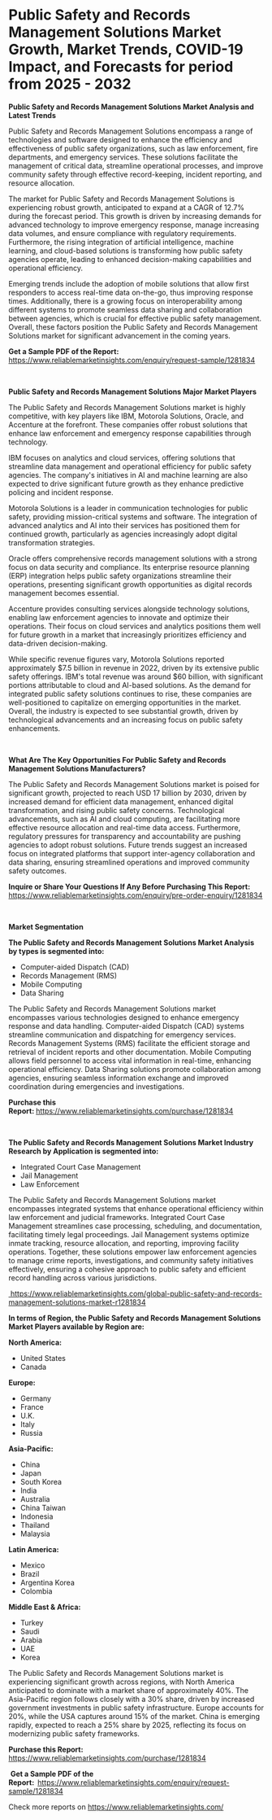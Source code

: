 <p><h1>Public Safety and Records Management Solutions Market Growth, Market Trends, COVID-19 Impact, and Forecasts for period from 2025 - 2032</h1></p><p><strong>Public Safety and Records Management Solutions Market Analysis and Latest Trends</strong></p>
<p><p>Public Safety and Records Management Solutions encompass a range of technologies and software designed to enhance the efficiency and effectiveness of public safety organizations, such as law enforcement, fire departments, and emergency services. These solutions facilitate the management of critical data, streamline operational processes, and improve community safety through effective record-keeping, incident reporting, and resource allocation.</p><p>The market for Public Safety and Records Management Solutions is experiencing robust growth, anticipated to expand at a CAGR of 12.7% during the forecast period. This growth is driven by increasing demands for advanced technology to improve emergency response, manage increasing data volumes, and ensure compliance with regulatory requirements. Furthermore, the rising integration of artificial intelligence, machine learning, and cloud-based solutions is transforming how public safety agencies operate, leading to enhanced decision-making capabilities and operational efficiency.</p><p>Emerging trends include the adoption of mobile solutions that allow first responders to access real-time data on-the-go, thus improving response times. Additionally, there is a growing focus on interoperability among different systems to promote seamless data sharing and collaboration between agencies, which is crucial for effective public safety management. Overall, these factors position the Public Safety and Records Management Solutions market for significant advancement in the coming years.</p></p>
<p><strong>Get a Sample PDF of the Report:&nbsp;</strong> <a href="https://www.reliablemarketinsights.com/enquiry/request-sample/1281834?utm_campaign=3461&utm_medium=2&utm_source=Github&utm_content=ia&utm_term=24032025&utm_id=public-safety-and-records-management-solutions">https://www.reliablemarketinsights.com/enquiry/request-sample/1281834</a></p>
<p>&nbsp;</p>
<p><strong>Public Safety and Records Management Solutions Major Market Players</strong></p>
<p><p>The Public Safety and Records Management Solutions market is highly competitive, with key players like IBM, Motorola Solutions, Oracle, and Accenture at the forefront. These companies offer robust solutions that enhance law enforcement and emergency response capabilities through technology.</p><p>IBM focuses on analytics and cloud services, offering solutions that streamline data management and operational efficiency for public safety agencies. The company's initiatives in AI and machine learning are also expected to drive significant future growth as they enhance predictive policing and incident response.</p><p>Motorola Solutions is a leader in communication technologies for public safety, providing mission-critical systems and software. The integration of advanced analytics and AI into their services has positioned them for continued growth, particularly as agencies increasingly adopt digital transformation strategies.</p><p>Oracle offers comprehensive records management solutions with a strong focus on data security and compliance. Its enterprise resource planning (ERP) integration helps public safety organizations streamline their operations, presenting significant growth opportunities as digital records management becomes essential.</p><p>Accenture provides consulting services alongside technology solutions, enabling law enforcement agencies to innovate and optimize their operations. Their focus on cloud services and analytics positions them well for future growth in a market that increasingly prioritizes efficiency and data-driven decision-making.</p><p>While specific revenue figures vary, Motorola Solutions reported approximately $7.5 billion in revenue in 2022, driven by its extensive public safety offerings. IBM's total revenue was around $60 billion, with significant portions attributable to cloud and AI-based solutions. As the demand for integrated public safety solutions continues to rise, these companies are well-positioned to capitalize on emerging opportunities in the market. Overall, the industry is expected to see substantial growth, driven by technological advancements and an increasing focus on public safety enhancements.</p></p>
<p>&nbsp;</p>
<p><strong>What Are The Key Opportunities For Public Safety and Records Management Solutions Manufacturers?</strong></p>
<p><p>The Public Safety and Records Management Solutions market is poised for significant growth, projected to reach USD 17 billion by 2030, driven by increased demand for efficient data management, enhanced digital transformation, and rising public safety concerns. Technological advancements, such as AI and cloud computing, are facilitating more effective resource allocation and real-time data access. Furthermore, regulatory pressures for transparency and accountability are pushing agencies to adopt robust solutions. Future trends suggest an increased focus on integrated platforms that support inter-agency collaboration and data sharing, ensuring streamlined operations and improved community safety outcomes.</p></p>
<p><strong>Inquire or Share Your Questions If Any Before Purchasing This Report:</strong> <a href="https://www.reliablemarketinsights.com/enquiry/pre-order-enquiry/1281834?utm_campaign=3461&utm_medium=2&utm_source=Github&utm_content=ia&utm_term=24032025&utm_id=public-safety-and-records-management-solutions">https://www.reliablemarketinsights.com/enquiry/pre-order-enquiry/1281834</a></p>
<p>&nbsp;</p>
<p><strong>Market Segmentation</strong></p>
<p><strong>The Public Safety and Records Management Solutions Market Analysis by types is segmented into:</strong></p>
<p><ul><li>Computer-aided Dispatch (CAD)</li><li>Records Management (RMS)</li><li>Mobile Computing</li><li>Data Sharing</li></ul></p>
<p><p>The Public Safety and Records Management Solutions market encompasses various technologies designed to enhance emergency response and data handling. Computer-aided Dispatch (CAD) systems streamline communication and dispatching for emergency services. Records Management Systems (RMS) facilitate the efficient storage and retrieval of incident reports and other documentation. Mobile Computing allows field personnel to access vital information in real-time, enhancing operational efficiency. Data Sharing solutions promote collaboration among agencies, ensuring seamless information exchange and improved coordination during emergencies and investigations.</p></p>
<p><strong>Purchase this Report:&nbsp;</strong><a href="https://www.reliablemarketinsights.com/purchase/1281834?utm_campaign=3461&utm_medium=2&utm_source=Github&utm_content=ia&utm_term=24032025&utm_id=public-safety-and-records-management-solutions">https://www.reliablemarketinsights.com/purchase/1281834</a></p>
<p>&nbsp;</p>
<p><strong>The Public Safety and Records Management Solutions Market Industry Research by Application is segmented into:</strong></p>
<p><ul><li>Integrated Court Case Management</li><li>Jail Management</li><li>Law Enforcement</li></ul></p>
<p><p>The Public Safety and Records Management Solutions market encompasses integrated systems that enhance operational efficiency within law enforcement and judicial frameworks. Integrated Court Case Management streamlines case processing, scheduling, and documentation, facilitating timely legal proceedings. Jail Management systems optimize inmate tracking, resource allocation, and reporting, improving facility operations. Together, these solutions empower law enforcement agencies to manage crime reports, investigations, and community safety initiatives effectively, ensuring a cohesive approach to public safety and efficient record handling across various jurisdictions.</p></p>
<p><a href="https://www.reliablemarketinsights.com/global-public-safety-and-records-management-solutions-market-r1281834?utm_campaign=3461&utm_medium=2&utm_source=Github&utm_content=ia&utm_term=24032025&utm_id=public-safety-and-records-management-solutions">&nbsp;https://www.reliablemarketinsights.com/global-public-safety-and-records-management-solutions-market-r1281834</a></p>
<p><strong>In terms of Region, the Public Safety and Records Management Solutions Market Players available by Region are:</strong></p>
<p>
    <p> <strong> North America: </strong>
        <ul>
            <li>United States</li>
            <li>Canada</li>
        </ul>
        </p> 
    <p> <strong> Europe: </strong>
        <ul>
            <li>Germany</li>
            <li>France</li>
            <li>U.K.</li>
            <li>Italy</li>
            <li>Russia</li>
        </ul>
        </p> 
    <p> <strong> Asia-Pacific: </strong>
        <ul>
            <li>China</li>
            <li>Japan</li>
            <li>South Korea</li>
            <li>India</li>
            <li>Australia</li>
            <li>China Taiwan</li>
            <li>Indonesia</li>
            <li>Thailand</li>
            <li>Malaysia</li>
        </ul>
        </p> 
    <p> <strong> Latin America: </strong>
        <ul>
            <li>Mexico</li>
            <li>Brazil</li>
            <li>Argentina Korea</li>
            <li>Colombia</li>
        </ul>
        </p> 
    <p> <strong> Middle East & Africa: </strong>
        <ul>
            <li>Turkey</li>
            <li>Saudi</li>
            <li>Arabia</li>
            <li>UAE</li>
            <li>Korea</li>
        </ul>
    </p>
    </p>
<p><p>The Public Safety and Records Management Solutions market is experiencing significant growth across regions, with North America anticipated to dominate with a market share of approximately 40%. The Asia-Pacific region follows closely with a 30% share, driven by increased government investments in public safety infrastructure. Europe accounts for 20%, while the USA captures around 15% of the market. China is emerging rapidly, expected to reach a 25% share by 2025, reflecting its focus on modernizing public safety frameworks.</p></p>
<p><strong>Purchase this Report: </strong><a href="https://www.reliablemarketinsights.com/purchase/1281834?utm_campaign=3461&utm_medium=2&utm_source=Github&utm_content=ia&utm_term=24032025&utm_id=public-safety-and-records-management-solutions">https://www.reliablemarketinsights.com/purchase/1281834</a></p>
<p>&nbsp;<strong>Get a Sample PDF of the Report:&nbsp;&nbsp;</strong><a href="https://www.reliablemarketinsights.com/enquiry/request-sample/1281834?utm_campaign=3461&utm_medium=2&utm_source=Github&utm_content=ia&utm_term=24032025&utm_id=public-safety-and-records-management-solutions">https://www.reliablemarketinsights.com/enquiry/request-sample/1281834</a></p>
<p><strong></strong></p>
<p>Check more reports on <a href="https://www.reliablemarketinsights.com/?utm_campaign=3461&utm_medium=2&utm_source=Github&utm_content=ia&utm_term=24032025&utm_id=public-safety-and-records-management-solutions">https://www.reliablemarketinsights.com/</a></p>